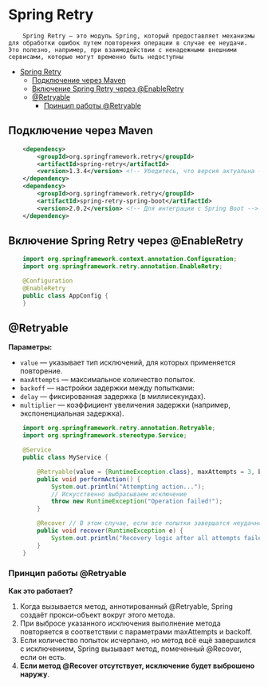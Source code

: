 # Spring Retry

```plantext
    Spring Retry — это модуль Spring, который предоставляет механизмы для обработки ошибок путем повторения операции в случае ее неудачи. Это полезно, например, при взаимодействии с ненадежными внешними сервисами, которые могут временно быть недоступны
```

- [Spring Retry](#spring-retry)
  - [Подключение через Maven](#подключение-через-maven)
  - [Включение Spring Retry через @EnableRetry](#включение-spring-retry-через-enableretry)
  - [@Retryable](#retryable)
    - [Принцип работы @Retryable](#принцип-работы-retryable)

## Подключение через Maven

```xml
    <dependency>
        <groupId>org.springframework.retry</groupId>
        <artifactId>spring-retry</artifactId>
        <version>1.3.4</version> <!-- Убедитесь, что версия актуальна -->
    </dependency>
    <dependency>
        <groupId>org.springframework.retry</groupId>
        <artifactId>spring-retry-spring-boot</artifactId>
        <version>2.0.2</version> <!-- Для интеграции с Spring Boot -->
    </dependency>
```

## Включение Spring Retry через @EnableRetry

```java
    import org.springframework.context.annotation.Configuration;
    import org.springframework.retry.annotation.EnableRetry;

    @Configuration
    @EnableRetry
    public class AppConfig {
    }
```

## @Retryable

**Параметры:**

- `value` — указывает тип исключений, для которых применяется повторение.
- `maxAttempts` — максимальное количество попыток.
- `backoff` — настройки задержки между попытками:
- `delay` — фиксированная задержка (в миллисекундах).
- `multiplier` — коэффициент увеличения задержки (например, экспоненциальная задержка).

```java
    import org.springframework.retry.annotation.Retryable;
    import org.springframework.stereotype.Service;

    @Service
    public class MyService {

        @Retryable(value = {RuntimeException.class}, maxAttempts = 3, backoff = @Backoff(delay = 2000))
        public void performAction() {
            System.out.println("Attempting action...");
            // Искусственно выбрасываем исключение
            throw new RuntimeException("Operation failed!");
        }

        @Recover // В этом случае, если все попытки завершатся неудачно, будет вызван метод recover
        public void recover(RuntimeException e) {
            System.out.println("Recovery logic after all attempts failed: " + e.getMessage());
        }
    }
```

### Принцип работы @Retryable

**Как это работает?**

1. Когда вызывается метод, аннотированный @Retryable, Spring создаёт прокси-объект вокруг этого метода.
2. При выбросе указанного исключения выполнение метода повторяется в соответствии с параметрами maxAttempts и backoff.
3. Если количество попыток исчерпано, но метод всё ещё завершился с исключением, Spring вызывает метод, помеченный @Recover, если он есть.
4. **Если метод @Recover отсутствует, исключение будет выброшено наружу**.

